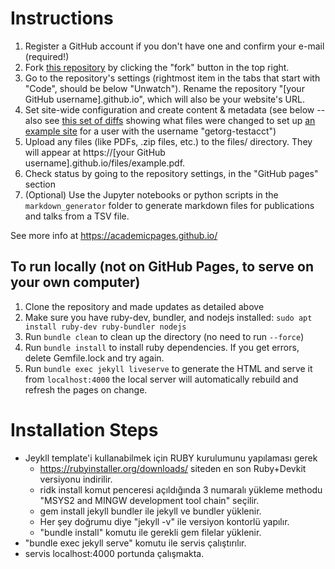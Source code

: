
# Instructions

1. Register a GitHub account if you don't have one and confirm your e-mail (required!)
1. Fork [this repository](https://github.com/academicpages/academicpages.github.io) by clicking the "fork" button in the top right. 
1. Go to the repository's settings (rightmost item in the tabs that start with "Code", should be below "Unwatch"). Rename the repository "[your GitHub username].github.io", which will also be your website's URL.
1. Set site-wide configuration and create content & metadata (see below -- also see [this set of diffs](http://archive.is/3TPas) showing what files were changed to set up [an example site](https://getorg-testacct.github.io) for a user with the username "getorg-testacct")
1. Upload any files (like PDFs, .zip files, etc.) to the files/ directory. They will appear at https://[your GitHub username].github.io/files/example.pdf.  
1. Check status by going to the repository settings, in the "GitHub pages" section
1. (Optional) Use the Jupyter notebooks or python scripts in the `markdown_generator` folder to generate markdown files for publications and talks from a TSV file.

See more info at https://academicpages.github.io/

## To run locally (not on GitHub Pages, to serve on your own computer)

1. Clone the repository and made updates as detailed above
1. Make sure you have ruby-dev, bundler, and nodejs installed: `sudo apt install ruby-dev ruby-bundler nodejs`
1. Run `bundle clean` to clean up the directory (no need to run `--force`)
1. Run `bundle install` to install ruby dependencies. If you get errors, delete Gemfile.lock and try again.
1. Run `bundle exec jekyll liveserve` to generate the HTML and serve it from `localhost:4000` the local server will automatically rebuild and refresh the pages on change.

# Installation Steps
- Jeykll template'i kullanabilmek için RUBY kurulumunu yapılaması gerek
    - https://rubyinstaller.org/downloads/ siteden en son Ruby+Devkit versiyonu indirilir.
    - ridk install komut penceresi açıldığında 3 numaralı yükleme methodu "MSYS2 and MINGW development tool chain" seçilir.
    - gem install jekyll bundler ile jekyll ve bundler yüklenir.
    - Her şey doğrumu diye "jekyll -v" ile versiyon kontorlü yapılır.
    - "bundle install" komutu ile gerekli gem filelar yüklenir.
- "bundle exec jekyll serve" komutu ile servis çalıştırılır. 
- servis localhost:4000 portunda çalışmakta.